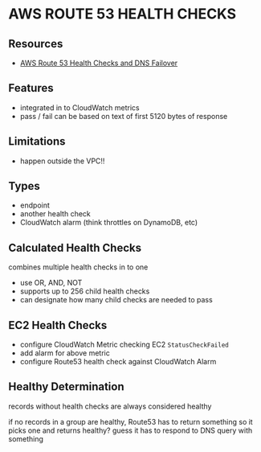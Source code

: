 # AWS ROUTE 53 HEALTH CHECKS

## Resources

- [AWS Route 53 Health Checks and DNS Failover](https://docs.aws.amazon.com/Route53/latest/DeveloperGuide/dns-failover.html)

## Features

- integrated in to CloudWatch metrics
- pass / fail can be based on text of first 5120 bytes of response

## Limitations

- happen outside the VPC!!

## Types

- endpoint
- another health check
- CloudWatch alarm (think throttles on DynamoDB, etc)

## Calculated Health Checks

combines multiple health checks in to one

- use OR, AND, NOT
- supports up to 256 child health checks
- can designate how many child checks are needed to pass

## EC2 Health Checks

- configure CloudWatch Metric checking EC2 `StatusCheckFailed`
- add alarm for above metric
- configure Route53 health check against CloudWatch Alarm

## Healthy Determination

records without health checks are always considered healthy

if no records in a group are healthy, Route53 has to return something so it picks one and returns healthy? guess it has to respond to DNS query with something
